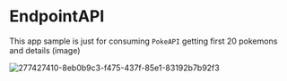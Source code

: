
# EndpointAPI

This app sample is just for consuming `PokeAPI` getting first 20 pokemons and details (image)


![277427410-8eb0b9c3-f475-437f-85e1-83192b7b92f3](https://github.com/manuelsalinas-mx/SwiftUI-Samples/assets/110424672/ee5f49ea-1d62-4510-86f4-c0b3769fa966)
